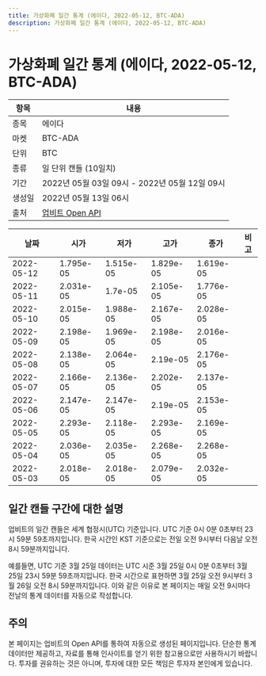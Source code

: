 ```yaml
---
title: 가상화폐 일간 통계 (에이다, 2022-05-12, BTC-ADA)
description: 가상화폐 일간 통계 (에이다, 2022-05-12, BTC-ADA)
---
```



가상화폐 일간 통계 (에이다, 2022-05-12, BTC-ADA)
===

|항목|내용|
|--|--|
|종목|에이다|
|마켓|BTC-ADA|
|단위|BTC|
|종류|일 단위 캔들 (10일치)|
|기간|2022년 05월 03일 09시 - 2022년 05월 12일 09시|
|생성일|2022년 05월 13일 06시|
|출처|[업비트 Open API](https://docs.upbit.com)|


|날짜|시가|저가|고가|종가|비고|
|--|--|--|--|--|--|
|2022-05-12|1.795e-05|1.515e-05|1.829e-05|1.619e-05|    |
|2022-05-11|2.031e-05|1.7e-05|2.105e-05|1.776e-05|    |
|2022-05-10|2.015e-05|1.988e-05|2.167e-05|2.028e-05|    |
|2022-05-09|2.198e-05|1.969e-05|2.198e-05|2.016e-05|    |
|2022-05-08|2.138e-05|2.064e-05|2.19e-05|2.176e-05|    |
|2022-05-07|2.166e-05|2.136e-05|2.202e-05|2.137e-05|    |
|2022-05-06|2.147e-05|2.147e-05|2.19e-05|2.153e-05|    |
|2022-05-05|2.293e-05|2.118e-05|2.293e-05|2.169e-05|    |
|2022-05-04|2.036e-05|2.035e-05|2.268e-05|2.268e-05|    |
|2022-05-03|2.018e-05|2.018e-05|2.079e-05|2.032e-05|    |


일간 캔들 구간에 대한 설명
---


업비트의 일간 캔들은 세계 협정시(UTC) 기준입니다. 
UTC 기준 0시 0분 0초부터 23시 59분 59초까지입니다. 
한국 시간인 KST 기준으로는 전일 오전 9시부터 다음날 오전 8시 59분까지입니다. 


예를들면, UTC 기준 3월 25일 데이터는 UTC 시준 3월 25일 0시 0분 0초부터 3월 25일 23시 59분 59초까지입니다. 
한국 시간으로 표현하면 3월 25일 오전 9시부터 3월 26일 오전 8시 59분까지입니다. 
이와 같은 이유로 본 페이지는 매일 오전 9시마다 전날의 통계 데이터를 자동으로 작성합니다. 


주의
---


본 페이지는 업비트의 Open API를 통하여 자동으로 생성된 페이지입니다. 
단순한 통계 데이터만 제공하고, 자료를 통해 인사이트를 얻기 위한 참고용으로만 사용하시기 바랍니다. 
투자를 권유하는 것은 아니며, 투자에 대한 모든 책임은 투자자 본인에게 있습니다. 
